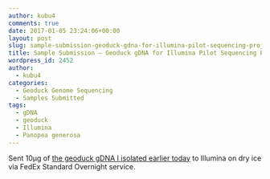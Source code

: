 ```yaml
---
author: kubu4
comments: true
date: 2017-01-05 23:24:06+00:00
layout: post
slug: sample-submission-geoduck-gdna-for-illumina-pilot-sequencing-project
title: Sample Submission – Geoduck gDNA for Illumina Pilot Sequencing Project
wordpress_id: 2452
author:
  - kubu4
categories:
  - Geoduck Genome Sequencing
  - Samples Submitted
tags:
  - gDNA
  - geoduck
  - Illumina
  - Panopea generosa
---
```


Sent 10μg of [the geoduck gDNA I isolated earlier today](https://robertslab.github.io/sams-notebook/2017/01/05/dna-isolation-geoduck-gdna-for-illumina-initiated-sequencing-project.html) to Illumina on dry ice via FedEx Standard Overnight service.
